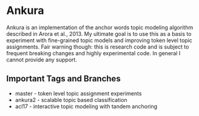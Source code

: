# Ankura

Ankura is an implementation of the anchor words topic modeling algorithm
described in Arora et al., 2013. My ultimate goal is to use this as a basis to
experiment with fine-grained topic models and improving token level topic
assignments. Fair warning though: this is research code and is subject to
frequent breaking changes and highly experimental code. In general I cannot
provide any support.

## Important Tags and Branches

* master - token level topic assignment experiments
* ankura2 - scalable topic based classification
* acl17 - interactive topic modeling with tandem anchoring
